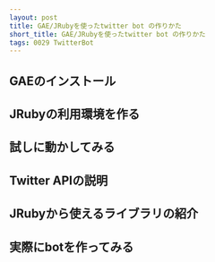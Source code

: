 ```yaml
---
layout: post
title: GAE/JRubyを使ったtwitter bot の作りかた
short_title: GAE/JRubyを使ったtwitter bot の作りかた
tags: 0029 TwitterBot
---
```



## GAEのインストール

## JRubyの利用環境を作る

## 試しに動かしてみる

## Twitter APIの説明

## JRubyから使えるライブラリの紹介

## 実際にbotを作ってみる


